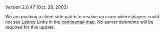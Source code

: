 Version 2.0.47 (Oct. 28, 2003)

We are pushing a client side patch to resolve an issue where players could not
see [Lattice](../terminology/Lattice.md) Links in the [continental map](../etc/Continental_Map.md). No
server downtime will be required for this update.


